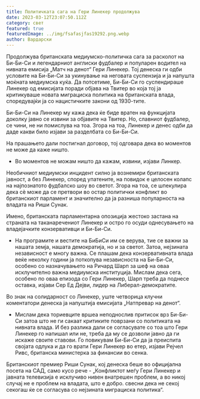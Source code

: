 ```yaml
---
title: Политичката сага на Гери Линекер продолжува
date: 2023-03-12T23:07:50.112Z
category: свет
featured: true
featuredImage: ../img/fsafasjfas19292.png.webp
author: Вардарски
---
```


Продолжува британската медиумско-политичка сага за расколот на Би-Би-Си и легендарниот англиски фудбалер и популарен водител на нивната емисија „Матч на денот“ Гери Линекер. Тој денеска ги одби условите на Би-Би-Си за укинување на неговата суспензија и ја напушта моќната медиумска куќа. Да потсетиме, Би-Би-Си го суспендираше Линекер од емисијата поради објава на Твитер во која тој ја критикуваше новата миграциска политика на британската влада, споредувајќи ја со нацистичките закони од 1930-тите.

Би-Би-Си на Линекер му кажа дека ќе биде вратен на функцијата доколку јавно се извини за објавите на Твитер. Но, славниот фудбалер, се чини, не ни помислува на тоа. Згора на тоа, Линекер и денес одби да даде какви било изјави за разделбата со Би-Би-Си.

На прашањето дали постигнал договор, тој одговара дека во моментов не може да каже ништо.

- Во моментов не можам ништо да кажам, извини, изјави Линкер.

Необичниот медиумски инцидент силно ја вознемири британската јавност, а без Линекер, според упатените, на повидок е целосен колапс на најпознатото фудбалско шоу во светот. Згора на тоа, се шпекулира дека сè може да се претвори во остар политички конфликт во британскиот парламент и значително да ја разниша популарноста на владата на Риши Сунак.

Имено, британската парламентарна опозиција жестоко застана на страната на таканаречениот Линекер и остро го осуди однесувањето на владејачките конзервативци и Би-Би-Си.

- На програмите и вестите на БиБиСи им се верува, тие се важни за нашата земја, нашата демократија, но и за светот. Затоа, нејзината независност е многу важна. Се плашам дека конзервативната влада веќе неколку години ја поткопува независноста на Би-Би-Си, особено со назначувањето на Ричард Шарп за шеф на оваа исклучително важна медиумска институција. Мислам дека сега, особено по оваа епизода со Гери Линекер, Шарп треба да поднесе оставка, изјави Сер Ед Дејви, лидер на Либерал-демократите.

Во знак на солидарност со Линекер, уште четворица клучни коментатори денеска ја напуштија емисијата „Натпревар на денот“.

- Мислам дека ториевците вршеа неподнослив притисок врз Би-Би-Си затоа што не ги сакаат критиките поврзани со политиката на нивната влада. И без разлика дали се согласувате со тоа што Гери Линекер го напишал или не, треба да му се дозволи јавно да ги искаже своите ставови. Го повикувам Би-Би-Си да ја преиспита својата одлука и да го врати Гери Линекер во етер, изјави Рејчел Ривс, британска министерка за финансии во сенка.

Британскиот премиер Риши Сунак, кој денеска беше во официјална посета на САД, само кусо рече - „Конфликтот меѓу Гери Линекер и јавната телевизија е исклучиво нивен внатрешен проблем, а во никој случај не е проблем на владата, што е добро. свесни дека не секој секогаш ќе се согласува со нејзината миграциска политика“.
